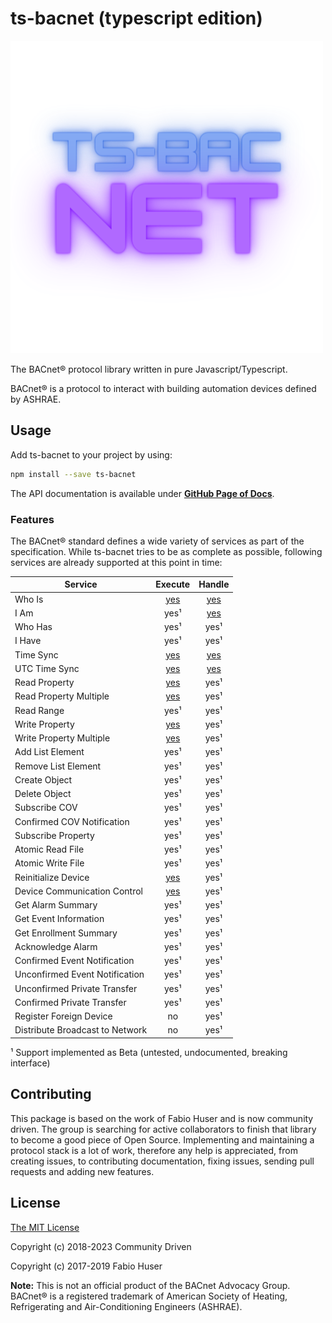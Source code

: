 # ts-bacnet (typescript edition)

[![ts-bacnetLogo64](images/bacnet-icon-quad64.png)](https://www.npmjs.com/package/ts-bacnet)

The BACnet® protocol library written in pure Javascript/Typescript.

BACnet® is a protocol to interact with building automation devices defined by ASHRAE.

## Usage

Add ts-bacnet to your project by using:

``` sh
npm install --save ts-bacnet
```

The API documentation is available under **[GitHub Page of Docs](https://verticgreens.github.io/bacnet/)**.

### Features

The BACnet® standard defines a wide variety of services as part of the
specification. While ts-bacnet tries to be as complete as possible,
following services are already supported at this point in time:

| Service                        | Execute                                                                                | Handle                                                                        |
|--------------------------------|:--------------------------------------------------------------------------------------:|:-----------------------------------------------------------------------------:|
| Who Is                         | [yes](https://biancoroyal.github.io/node-bacstack/bacstack.html#.whoIs)                      | [yes](https://biancoroyal.github.io/node-bacstack/bacstack.html#.event:whoIs)       |
| I Am                           | yes¹                                                                                   | [yes](https://biancoroyal.github.io/node-bacstack/bacstack.html#.event:iAm)         |
| Who Has                        | yes¹                                                                                   | yes¹                                                                          |
| I Have                         | yes¹                                                                                   | yes¹                                                                          |
| Time Sync                      | [yes](https://biancoroyal.github.io/node-bacstack/bacstack.html#.timeSync)                   | [yes](https://biancoroyal.github.io/node-bacstack/bacstack.html#.event:timeSync)    |
| UTC Time Sync                  | [yes](https://biancoroyal.github.io/node-bacstack/bacstack.html#.timeSyncUTC)                | [yes](https://biancoroyal.github.io/node-bacstack/bacstack.html#.event:timeSyncUTC) |
| Read Property                  | [yes](https://biancoroyal.github.io/node-bacstack/bacstack.html#.readProperty)               | yes¹                                                                          |
| Read Property Multiple         | [yes](https://biancoroyal.github.io/node-bacstack/bacstack.html#.readPropertyMultiple)       | yes¹                                                                          |
| Read Range                     | yes¹                                                                                   | yes¹                                                                          |
| Write Property                 | [yes](https://biancoroyal.github.io/node-bacstack/bacstack.html#.writeProperty)              | yes¹                                                                          |
| Write Property Multiple        | [yes](https://biancoroyal.github.io/node-bacstack/bacstack.html#.writePropertyMultiple)      | yes¹                                                                          |
| Add List Element               | yes¹                                                                                   | yes¹                                                                          |
| Remove List Element            | yes¹                                                                                   | yes¹                                                                          |
| Create Object                  | yes¹                                                                                   | yes¹                                                                          |
| Delete Object                  | yes¹                                                                                   | yes¹                                                                          |
| Subscribe COV                  | yes¹                                                                                   | yes¹                                                                          |
| Confirmed COV Notification     | yes¹                                                                                   | yes¹                                                                          |
| Subscribe Property             | yes¹                                                                                   | yes¹                                                                          |
| Atomic Read File               | yes¹                                                                                   | yes¹                                                                          |
| Atomic Write File              | yes¹                                                                                   | yes¹                                                                          |
| Reinitialize Device            | [yes](https://biancoroyal.github.io/node-bacstack/bacstack.html#.reinitializeDevice)         | yes¹                                                                          |
| Device Communication Control   | [yes](https://biancoroyal.github.io/node-bacstack/bacstack.html#.deviceCommunicationControl) | yes¹                                                                          |
| Get Alarm Summary              | yes¹                                                                                   | yes¹                                                                          |
| Get Event Information          | yes¹                                                                                   | yes¹                                                                          |
| Get Enrollment Summary         | yes¹                                                                                   | yes¹                                                                          |
| Acknowledge Alarm              | yes¹                                                                                   | yes¹                                                                          |
| Confirmed Event Notification   | yes¹                                                                                   | yes¹                                                                          |
| Unconfirmed Event Notification | yes¹                                                                                   | yes¹                                                                          |
| Unconfirmed Private Transfer   | yes¹                                                                                   | yes¹                                                                          |
| Confirmed Private Transfer     | yes¹                                                                                   | yes¹                                                                          |
| Register Foreign Device        | no                                                                                     | yes¹                                                                          |
| Distribute Broadcast to Network| no                                                                                     | yes¹                                                                          |

¹ Support implemented as Beta (untested, undocumented, breaking interface)

## Contributing

This package is based on the work of Fabio Huser and is now community driven.
The group is searching for active collaborators to finish that library to become a good piece of Open Source.
Implementing and maintaining a protocol stack is a lot of work, therefore any
help is appreciated, from creating issues, to contributing documentation, fixing
issues, sending pull requests and adding new features.


## License

[The MIT License](http://opensource.org/licenses/MIT)

Copyright (c) 2018-2023 Community Driven

Copyright (c) 2017-2019 Fabio Huser

**Note:** This is not an official product of the BACnet Advocacy Group.
BACnet® is a registered trademark of American Society of Heating, Refrigerating and
Air-Conditioning Engineers (ASHRAE).
